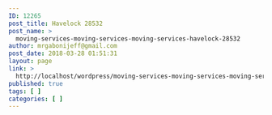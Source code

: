 ```yaml
---
ID: 12265
post_title: Havelock 28532
post_name: >
  moving-services-moving-services-moving-services-havelock-28532
author: mrgabonijeff@gmail.com
post_date: 2018-03-28 01:51:31
layout: page
link: >
  http://localhost/wordpress/moving-services-moving-services-moving-services-havelock-28532/
published: true
tags: [ ]
categories: [ ]
---
```

